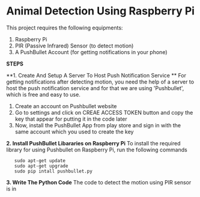 # Animal Detection Using Raspberry Pi


This project requires the following equipments:
1. Raspberry Pi 
2. PIR (Passive Infrared) Sensor  (to detect motion)
3. A PushBullet Account (for getting notifications in your phone)

**STEPS**

**1. Create And Setup A Server To Host Push Notification Service **
 For getting notifications after detecting motion, you need the help of a server to host the push notification service and for that we are using 'Pushbullet', which is free and easy to use.
   1. Create an account on Pushbullet website
   2. Go to settings and click on CREAE ACCESS TOKEN button and copy the key that appear for putting it in the code later
   3. Now, install the PushBullet App from play store and sign in with the same account which you used to create the key
 
**2. Install PushBullet Libararies on Raspberry Pi**
   To install the required library for using Pushbullet on Raspberry Pi, run the following commands
     
       sudo apt-get update
       sudo apt-get upgrade
       sudo pip intall pushbullet.py
      
**3. Write The Python Code**
    The code to detect the motion using PIR sensor is in 
 
 

